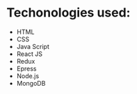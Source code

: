 <h1>Techonologies used:</h1>
<ul>
  <li>HTML</li>
  <li>CSS</li>
  <li>Java Script</li>
  <li>React JS</li>
  <li>Redux</li>
  <li>Epress</li>
  <li>Node.js</li>
  <li>MongoDB</li>
  </ul>
